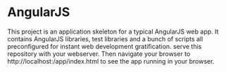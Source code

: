AngularJS
=========
This project is an application skeleton for a typical AngularJS web app. It contains AngularJS libraries, test libraries and a bunch of scripts all preconfigured for instant web development gratification. 
serve this repository with your webserver. Then navigate your browser to http://localhost:<port>/app/index.html to see the app running in your browser.
